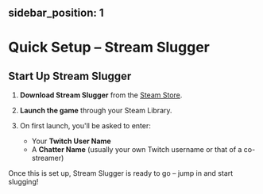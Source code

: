 sidebar_position: 1
---

# Quick Setup – Stream Slugger

## Start Up Stream Slugger

1. **Download Stream Slugger** from the [Steam Store](https://store.steampowered.com/).

2. **Launch the game** through your Steam Library.

3. On first launch, you'll be asked to enter:
   - Your **Twitch User Name**
   - A **Chatter Name** (usually your own Twitch username or that of a co-streamer)

Once this is set up, Stream Slugger is ready to go – jump in and start slugging!






